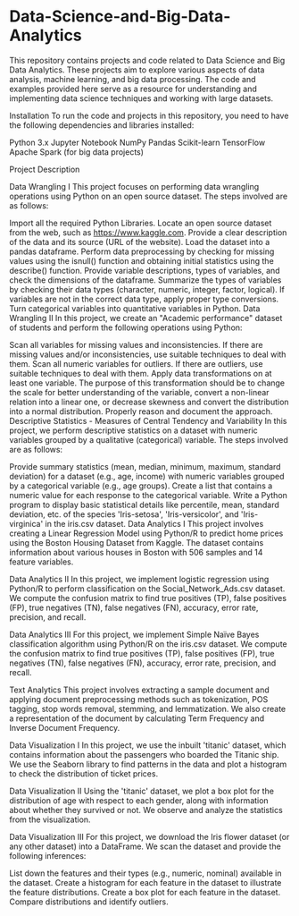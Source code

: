 # Data-Science-and-Big-Data-Analytics
This repository contains projects and code related to Data Science and Big Data Analytics. These projects aim to explore various aspects of data analysis, machine learning, and big data processing. The code and examples provided here serve as a resource for understanding and implementing data science techniques and working with large datasets.


Installation
To run the code and projects in this repository, you need to have the following dependencies and libraries installed:

Python 3.x
Jupyter Notebook
NumPy
Pandas
Scikit-learn
TensorFlow
Apache Spark (for big data projects)

Project Description

Data Wrangling I
This project focuses on performing data wrangling operations using Python on an open source dataset. The steps involved are as follows:

Import all the required Python Libraries.
Locate an open source dataset from the web, such as https://www.kaggle.com. Provide a clear description of the data and its source (URL of the website).
Load the dataset into a pandas dataframe.
Perform data preprocessing by checking for missing values using the isnull() function and obtaining initial statistics using the describe() function. Provide variable descriptions, types of variables, and check the dimensions of the dataframe.
Summarize the types of variables by checking their data types (character, numeric, integer, factor, logical). If variables are not in the correct data type, apply proper type conversions.
Turn categorical variables into quantitative variables in Python.
Data Wrangling II
In this project, we create an "Academic performance" dataset of students and perform the following operations using Python:

Scan all variables for missing values and inconsistencies. If there are missing values and/or inconsistencies, use suitable techniques to deal with them.
Scan all numeric variables for outliers. If there are outliers, use suitable techniques to deal with them.
Apply data transformations on at least one variable. The purpose of this transformation should be to change the scale for better understanding of the variable, convert a non-linear relation into a linear one, or decrease skewness and convert the distribution into a normal distribution. Properly reason and document the approach.
Descriptive Statistics - Measures of Central Tendency and Variability
In this project, we perform descriptive statistics on a dataset with numeric variables grouped by a qualitative (categorical) variable. The steps involved are as follows:

Provide summary statistics (mean, median, minimum, maximum, standard deviation) for a dataset (e.g., age, income) with numeric variables grouped by a categorical variable (e.g., age groups). Create a list that contains a numeric value for each response to the categorical variable.
Write a Python program to display basic statistical details like percentile, mean, standard deviation, etc. of the species 'Iris-setosa', 'Iris-versicolor', and 'Iris-virginica' in the iris.csv dataset.
Data Analytics I
This project involves creating a Linear Regression Model using Python/R to predict home prices using the Boston Housing Dataset from Kaggle. The dataset contains information about various houses in Boston with 506 samples and 14 feature variables.

Data Analytics II
In this project, we implement logistic regression using Python/R to perform classification on the Social_Network_Ads.csv dataset. We compute the confusion matrix to find true positives (TP), false positives (FP), true negatives (TN), false negatives (FN), accuracy, error rate, precision, and recall.

Data Analytics III
For this project, we implement Simple Naïve Bayes classification algorithm using Python/R on the iris.csv dataset. We compute the confusion matrix to find true positives (TP), false positives (FP), true negatives (TN), false negatives (FN), accuracy, error rate, precision, and recall.

Text Analytics
This project involves extracting a sample document and applying document preprocessing methods such as tokenization, POS tagging, stop words removal, stemming, and lemmatization. We also create a representation of the document by calculating Term Frequency and Inverse Document Frequency.

Data Visualization I
In this project, we use the inbuilt 'titanic' dataset, which contains information about the passengers who boarded the Titanic ship. We use the Seaborn library to find patterns in the data and plot a histogram to check the distribution of ticket prices.

Data Visualization II
Using the 'titanic' dataset, we plot a box plot for the distribution of age with respect to each gender, along with information about whether they survived or not. We observe and analyze the statistics from the visualization.

Data Visualization III
For this project, we download the Iris flower dataset (or any other dataset) into a DataFrame. We scan the dataset and provide the following inferences:

List down the features and their types (e.g., numeric, nominal) available in the dataset.
Create a histogram for each feature in the dataset to illustrate the feature distributions.
Create a box plot for each feature in the dataset.
Compare distributions and identify outliers.
